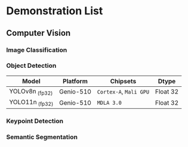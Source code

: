 # Demonstration List

## Computer Vision
### Image Classification
### Object Detection

| Model               |     Platform     |        Chipsets        |    Dtype   |
|---------------------|------------------|------------------------|------------|
| YOLOv8n<sub> (fp32) |   Genio-510      | `Cortex-A`, `Mali GPU` |  Float 32  | 
| YOLO11n<sub> (fp32) |   Genio-510      | `MDLA 3.0`             |  Float 32  | 

### Keypoint Detection
### Semantic Segmentation
